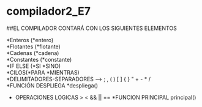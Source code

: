 # compilador2_E7

##EL COMPILADOR CONTARÁ CON LOS SIGUIENTES ELEMENTOS  

*Enteros (*entero)  
*Flotantes (*flotante)  
*Cadenas (*cadena)  
*Constantes (*constante)  
*IF ELSE (*SI *SINO)  
*CILOS(*PARA *MIENTRAS)  
*DELIMITADORES-SEPARADORES  --> ; , ( ) [ ] { } " + - * /  
*FUNCIÓN DESPLIEGA *despliega()  
* OPERACIONES LOGICAS > < && || ==
*FUNCION PRINCIPAL principal()  


